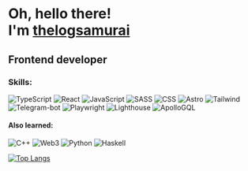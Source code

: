 <h1>Oh, hello there!<br/>I'm <a target='_blank' href='https://about-me-landing.vercel.app/'>thelogsamurai</a></h1>
<h2>Frontend developer</h2>
<h3>Skills:</h3>

![TypeScript](https://img.shields.io/badge/typescript-blue?style=for-the-badge&logo=typescript&logoColor=white) ![React](https://img.shields.io/badge/react-blue?style=for-the-badge&logo=react&logoColor=white) ![JavaScript](https://img.shields.io/badge/javascript-yellow?style=for-the-badge&logo=javascript&logoColor=white) ![SASS](https://img.shields.io/badge/sass-pink?style=for-the-badge&logo=sass&logoColor=white)
![CSS](https://img.shields.io/badge/css-blue?style=for-the-badge&logo=css3&logoColor=white) ![Astro](https://img.shields.io/badge/astro-orange?style=for-the-badge&logo=astro&logoColor=white) ![Tailwind](https://img.shields.io/badge/tailwind-blue?style=for-the-badge&logo=tailwindcss&logoColor=white) ![Telegram-bot](https://img.shields.io/badge/telegrambot-26A5E4?style=for-the-badge&logo=telegram&logoColor=white) ![Playwright](https://img.shields.io/badge/playwright-2EAD33?style=for-the-badge&logo=playwright&logoColor=white) ![Lighthouse](https://img.shields.io/badge/lighthouse-F44B21?style=for-the-badge&logo=lighthouse&logoColor=white) ![ApolloGQL](https://img.shields.io/badge/apollogql-311C87?style=for-the-badge&logo=apollographql&logoColor=white)

<h4>Also learned:</h4>

![C++](https://img.shields.io/badge/C++-blue?style=for-the-badge&logo=CPlusPlus&logoColor=white) ![Web3](https://img.shields.io/badge/Web3-green?style=for-the-badge&logo=Web3.js&logoColor=white) ![Python](https://img.shields.io/badge/Python-blue?style=for-the-badge&logo=python&logoColor=white) ![Haskell](https://img.shields.io/badge/Haskell-purple?style=for-the-badge&logo=haskell&logoColor=white)

[![Top Langs](https://github-readme-stats.vercel.app/api/top-langs/?username=dalogsamurai&layout=compact)](https://github.com/dalogsamurai/github-readme-stats)

<!--
Here are some ideas to get you started:

- 🔭 I’m currently working on ...
- 🌱 I’m currently learning ...
- 👯 I’m looking to collaborate on ...
- 🤔 I’m looking for help with ...
- 💬 Ask me about ...
- 📫 How to reach me: ...
- 😄 Pronouns: ...
- ⚡ Fun fact: ...
-->
